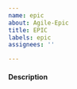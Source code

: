 ```yaml
---
name: epic
about: Agile-Epic
title: EPIC
labels: epic
assignees: ''

---
```


#### Description ####
